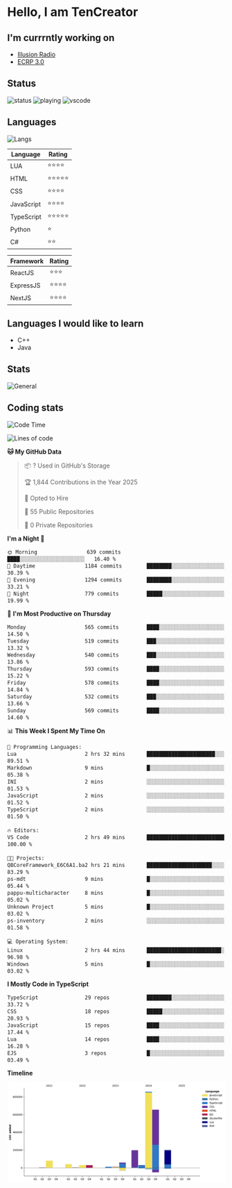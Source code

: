 # Hello, I am TenCreator

## I'm currrntly working on
- [Illusion Radio](https://illusionradio.co.uk/)
- [ECRP 3.0](http://github.com/Emerald-Coast-Roleplay/)

## Status
![status](https://api.statusbadges.me/badge/status/518334475038359555?simple=true&style=for-the-badge)
![playing](https://api.statusbadges.me/badge/playing/518334475038359555?style=for-the-badge)
![vscode](https://api.statusbadges.me/badge/vscode/518334475038359555?style=for-the-badge)

## Languages
![Langs](https://github-readme-stats.vercel.app/api/top-langs/?username=tencreator&layout=compact&theme=radical)


|Language|Rating|
|--------|------|
|LUA|⭐️⭐️⭐️⭐️|
|HTML|⭐️⭐️⭐️⭐️⭐️|
|CSS|⭐️⭐️⭐️⭐️|
|JavaScript|⭐️⭐️⭐️⭐️|
|TypeScript|⭐️⭐️⭐️⭐️⭐️|
|Python|⭐️|
|C#|⭐️⭐️ |

|Framework|Rating|
|--------|------|
|ReactJS|⭐️⭐️⭐|
|ExpressJS|⭐️⭐️⭐️⭐️|
|NextJS|⭐️⭐️⭐⭐️|

## Languages I would like to learn
- C++
- Java

## Stats
![General](https://github-readme-stats.vercel.app/api?username=tencreator&show_icons=true&theme=radical)

## Coding stats

<!--START_SECTION:waka-->
![Code Time](http://img.shields.io/badge/Code%20Time-512%20hrs%2027%20mins-blue)

![Lines of code](https://img.shields.io/badge/From%20Hello%20World%20I%27ve%20Written-2.2%20million%20lines%20of%20code-blue)

**🐱 My GitHub Data** 

> 📦 ? Used in GitHub's Storage 
 > 
> 🏆 1,844 Contributions in the Year 2025
 > 
> 💼 Opted to Hire
 > 
> 📜 55 Public Repositories 
 > 
> 🔑 0 Private Repositories 
 > 
**I'm a Night 🦉** 

```text
🌞 Morning                639 commits         ████░░░░░░░░░░░░░░░░░░░░░   16.40 % 
🌆 Daytime                1184 commits        ████████░░░░░░░░░░░░░░░░░   30.39 % 
🌃 Evening                1294 commits        ████████░░░░░░░░░░░░░░░░░   33.21 % 
🌙 Night                  779 commits         █████░░░░░░░░░░░░░░░░░░░░   19.99 % 
```
📅 **I'm Most Productive on Thursday** 

```text
Monday                   565 commits         ████░░░░░░░░░░░░░░░░░░░░░   14.50 % 
Tuesday                  519 commits         ███░░░░░░░░░░░░░░░░░░░░░░   13.32 % 
Wednesday                540 commits         ███░░░░░░░░░░░░░░░░░░░░░░   13.86 % 
Thursday                 593 commits         ████░░░░░░░░░░░░░░░░░░░░░   15.22 % 
Friday                   578 commits         ████░░░░░░░░░░░░░░░░░░░░░   14.84 % 
Saturday                 532 commits         ███░░░░░░░░░░░░░░░░░░░░░░   13.66 % 
Sunday                   569 commits         ████░░░░░░░░░░░░░░░░░░░░░   14.60 % 
```


📊 **This Week I Spent My Time On** 

```text
💬 Programming Languages: 
Lua                      2 hrs 32 mins       ██████████████████████░░░   89.51 % 
Markdown                 9 mins              █░░░░░░░░░░░░░░░░░░░░░░░░   05.38 % 
INI                      2 mins              ░░░░░░░░░░░░░░░░░░░░░░░░░   01.53 % 
JavaScript               2 mins              ░░░░░░░░░░░░░░░░░░░░░░░░░   01.52 % 
TypeScript               2 mins              ░░░░░░░░░░░░░░░░░░░░░░░░░   01.50 % 

🔥 Editors: 
VS Code                  2 hrs 49 mins       █████████████████████████   100.00 % 

🐱‍💻 Projects: 
QBCoreFramework_E6C6A1.ba2 hrs 21 mins       █████████████████████░░░░   83.29 % 
ps-mdt                   9 mins              █░░░░░░░░░░░░░░░░░░░░░░░░   05.44 % 
pappu-multicharacter     8 mins              █░░░░░░░░░░░░░░░░░░░░░░░░   05.02 % 
Unknown Project          5 mins              █░░░░░░░░░░░░░░░░░░░░░░░░   03.02 % 
ps-inventory             2 mins              ░░░░░░░░░░░░░░░░░░░░░░░░░   01.58 % 

💻 Operating System: 
Linux                    2 hrs 44 mins       ████████████████████████░   96.98 % 
Windows                  5 mins              █░░░░░░░░░░░░░░░░░░░░░░░░   03.02 % 
```

**I Mostly Code in TypeScript** 

```text
TypeScript               29 repos            ████████░░░░░░░░░░░░░░░░░   33.72 % 
CSS                      18 repos            █████░░░░░░░░░░░░░░░░░░░░   20.93 % 
JavaScript               15 repos            ████░░░░░░░░░░░░░░░░░░░░░   17.44 % 
Lua                      14 repos            ████░░░░░░░░░░░░░░░░░░░░░   16.28 % 
EJS                      3 repos             █░░░░░░░░░░░░░░░░░░░░░░░░   03.49 % 
```



**Timeline**

![Lines of Code chart](https://raw.githubusercontent.com/tencreator/tencreator/main/assets/bar_graph.png)


<!--END_SECTION:waka-->
